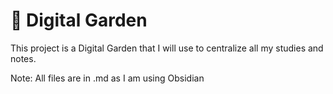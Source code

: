 # 🌱 Digital Garden

This project is a Digital Garden that I will use to centralize all my studies and notes.

Note: All files are in .md as I am using Obsidian
